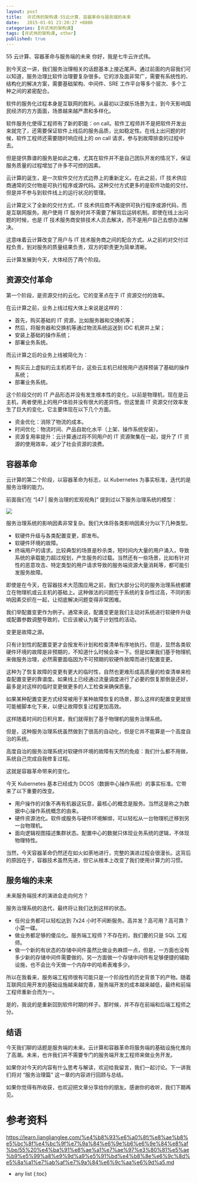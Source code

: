 ```yaml
---
layout: post
title:  许式伟的架构课-55云计算、容器革命与服务端的未来
date:   2015-01-01 23:20:27 +0800
categories: [许式伟的架构课]
tags: [许式伟的架构课, other]
published: true
---
```




55 云计算、容器革命与服务端的未来
你好，我是七牛云许式伟。

到今天这一讲，我们服务治理相关的话题基本上接近尾声。通过前面的内容我们可以知道，服务治理比软件治理要复杂很多。它的涉及面非常广，需要有系统性的、结构化的解决方案，需要基础架构、中间件、SRE 工作平台等多个层次、多个工种之间的紧密配合。

软件的服务化过程本身是互联网的胜利。从最初以泛娱乐场景为主，到今天影响国民经济的方方面面，场景越来越严肃和多样化。

软件服务化使得工程师有了新的职能：on call。软件工程师并不是把软件开发出来就完了，还需要保证软件上线后的服务品质，比如稳定性。在线上出问题的时候，软件工程师还需要随时响应线上的 on call 请求，参与到故障排查的过程中去。

但是提供靠谱的服务是如此之难，尤其在软件并不是自己团队开发的情况下，保证服务质量的过程增加了许多不可控的因素。

云计算的诞生，是一次软件交付方式边界上的重新定义。在此之前，IT 技术供应商通常的交付物是可执行程序或源代码。这种交付方式更多的是软件功能的交付，但是并不参与到软件线上的运行状况的管理。

云计算定义了全新的交付方式，IT 技术供应商不再提供可执行程序或源代码，而是互联网服务。用户使用 IT 服务时并不需要了解背后运转机制。即使在线上出问题的时候，也是 IT 技术服务商安排技术人员去解决，而不是用户自己去想办法解决。

这意味着云计算改变了用户与 IT 技术服务商之间的配合方式。从之前的对交付过程负责，到对服务的质量结果负责，双方的职责更为简单清晰。

云计算发展到今天，大体经历了两个阶段。

## 资源交付革命

第一个阶段，是资源交付的云化。它的变革点在于 IT 资源交付的效率。

在云计算之前，业务上线过程大体上来说是这样的：

* 首先，购买基础的 IT 资源，比如服务器和交换机等；
* 然后，将服务器和交换机等通过物流系统运送到 IDC 机房并上架；
* 安装上基础的操作系统；
* 部署业务系统。

而云计算之后的业务上线被简化为：

* 购买云上虚拟的云主机若干台，这些云主机已经按用户选择预装了基础的操作系统；
* 部署业务系统。

这个阶段交付的 IT 产品形态并没有发生根本性的变化，以前是物理机，现在是云主机，两者使用上的用户体验并没有很大的差异性。但这里面 IT 资源交付效率发生了巨大的变化，它主要体现在以下几个方面。

* 资金优化：消除了物流的成本。
* 时间优化：物流时间、产品自助化水平（上架、操作系统安装）。
* 资源复用率提升：云计算通过将不同用户的 IT 资源聚集在一起，提升了 IT 资源的使用效率，减少了社会资源的浪费。

## 容器革命

云计算的第二个阶段，以容器革命为标志，以 Kubernetes 为事实标准，迭代的是服务治理的能力。

前面我们在 “[47 | 服务治理的宏观视角]” 提到过以下服务治理系统的模型：

![](https://learn.lianglianglee.com/%e4%b8%93%e6%a0%8f/%e8%ae%b8%e5%bc%8f%e4%bc%9f%e7%9a%84%e6%9e%b6%e6%9e%84%e8%af%be/assets/370482fbdc92c69bed1e74de122b4f95.png)

服务治理系统的影响因素非常复杂。我们大体将各类影响因素分为以下几种类型。

* 软硬件升级与各类配置变更，即发布。
* 软硬件环境的故障。
* 终端用户的请求。比较典型的场景是秒杀类，短时间内大量的用户涌入，导致系统的承载能力超过规划，产生服务的过载。当然还有一些场景，比如有针对性的恶意攻击、特定类型的用户请求导致的服务端资源大量消耗等，都可能引发服务故障。

即使是在今天，在容器技术大范围应用之前，我们大部分公司的服务治理系统都建立在物理机或云主机的基础上。这种做法的问题在于系统的复杂性过高，不同的影响因素交织在一起，让彻底解决问题变得非常困难。

我们举配置变更作为例子。通常来说，配置变更是我们主动对系统进行软硬件升级或配置参数调整导致的，它应该被认为属于计划性的活动。

变更是故障之源。

只有计划性的配置变更才会按发布计划和检查清单有序地执行。但是，显然各类软硬件环境的故障是非预期的，不知道什么时候会来一下。但是如果我们基于物理机来做服务治理，必然需要面临因为不可预期的软硬件故障而进行配置变更。

这种为了恢复故障的变更有更大的临时性，自然也更难形成高质量的检查清单来检查配置变更的靠谱度。如果线上已经通过流量调度进行了必要的恢复那倒是还好，最多是对这样的临时变更做更多的人工检查来确保质量。

如果某种配置变更方式经常被用于某种故障恢复的场景，那么这样的配置变更就很可能被脚本化下来，以便让故障恢复过程更加高效。

这样随着时间的日积月累，我们就得到了基于物理机的服务治理系统。

但是，这种服务治理系统虽然做到了很高的自动化，但是它并不能算是一个高度自治的系统。

高度自治的服务治理系统对软硬件环境的故障有天然的免疫：我们什么都不用做，系统自己完成自我修复过程。

这就是容器革命带来的变化。

今天 Kubernetes 基本已经成为 DCOS（数据中心操作系统）的事实标准。它带来了以下重要的改变。

* 用户操作的对象不再有机器这玩意，最核心的概念是服务。当然这是称之为数据中心操作系统概念的由来。
* 硬件资源池化。软件或服务与硬件环境解绑，可以轻松从一台物理机迁移到另一台物理机。
* 面向逻辑视图描述集群状态。配置中心的数据只体现业务系统的逻辑，不体现物理特性。

当然，今天容器革命仍然还在如火如荼地进行，完整的演进过程会很漫长。这背后的原因在于，容器技术虽然先进，但它从根本上改变了我们使用计算力的习惯。

## 服务端的未来

未来服务端技术的演进会走向何方？

服务治理系统的迭代，最终将让我们达到这样的状态。

* 任何业务都可以轻松达到 7x24 小时不间断服务。高并发？高可用？高可靠？小菜一碟。
* 做业务都足够的傻瓜化。服务端工程师？不存在的，我们要的只是 SQL 工程师。
* 做一个新的有状态的存储中间件虽然比做业务麻烦一点，但是，一方面也没有多少新的存储中间件需要做的，另一方面做一个存储中间件有足够便捷的辅助设施，也不会比今天做一个内存中的哈希表难多少。

所以在我看来，服务端工程师很有可能只是一个阶段性的历史背景下的产物。随着互联网应用开发的基础设施越来越完善，服务端开发的成本越来越低，最终和前端工程师重新合而为一。

是的，我说的是重新回到软件时期的样子。那时候，并不存在前端和后端工程师之分。

## 结语

今天我们聊的话题是服务端的未来。云计算和容器革命将服务端的基础设施化推向了高潮。未来，也许我们并不需要专门的服务端开发工程师来做业务开发。

如果你对今天的内容有什么思考与解读，欢迎给我留言，我们一起讨论。下一讲我们将对 “服务治理篇” 这一章的内容进行回顾与总结。

如果你觉得有所收获，也欢迎把文章分享给你的朋友。感谢你的收听，我们下期再见。




# 参考资料

https://learn.lianglianglee.com/%e4%b8%93%e6%a0%8f/%e8%ae%b8%e5%bc%8f%e4%bc%9f%e7%9a%84%e6%9e%b6%e6%9e%84%e8%af%be/55%20%e4%ba%91%e8%ae%a1%e7%ae%97%e3%80%81%e5%ae%b9%e5%99%a8%e9%9d%a9%e5%91%bd%e4%b8%8e%e6%9c%8d%e5%8a%a1%e7%ab%af%e7%9a%84%e6%9c%aa%e6%9d%a5.md

* any list
{:toc}
